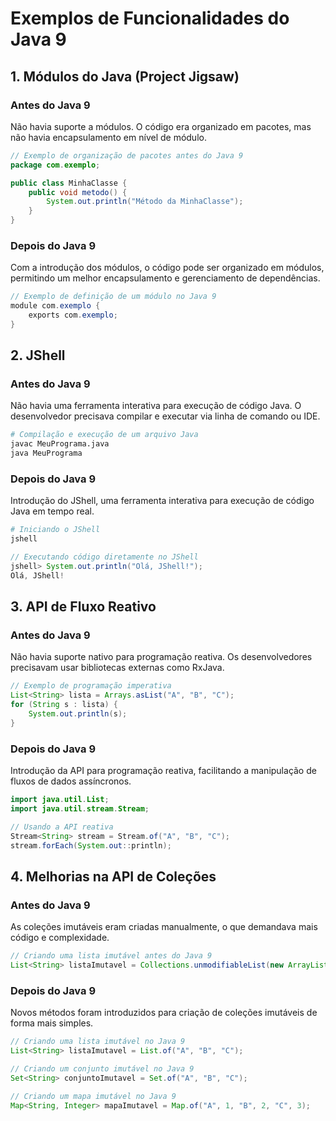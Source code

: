 # Exemplos de Funcionalidades do Java 9

## 1. Módulos do Java (Project Jigsaw)

### Antes do Java 9
Não havia suporte a módulos. O código era organizado em pacotes, mas não havia encapsulamento em nível de módulo.

```java
// Exemplo de organização de pacotes antes do Java 9
package com.exemplo;

public class MinhaClasse {
    public void metodo() {
        System.out.println("Método da MinhaClasse");
    }
}
```

### Depois do Java 9
Com a introdução dos módulos, o código pode ser organizado em módulos, permitindo um melhor encapsulamento e gerenciamento de dependências.

```java
// Exemplo de definição de um módulo no Java 9
module com.exemplo {
    exports com.exemplo;
}
```

## 2. JShell

### Antes do Java 9
Não havia uma ferramenta interativa para execução de código Java. O desenvolvedor precisava compilar e executar via linha de comando ou IDE.

```bash
# Compilação e execução de um arquivo Java
javac MeuPrograma.java
java MeuPrograma
```

### Depois do Java 9
Introdução do JShell, uma ferramenta interativa para execução de código Java em tempo real.

```bash
# Iniciando o JShell
jshell
```

```java
// Executando código diretamente no JShell
jshell> System.out.println("Olá, JShell!");
Olá, JShell!
```

## 3. API de Fluxo Reativo

### Antes do Java 9
Não havia suporte nativo para programação reativa. Os desenvolvedores precisavam usar bibliotecas externas como RxJava.

```java
// Exemplo de programação imperativa
List<String> lista = Arrays.asList("A", "B", "C");
for (String s : lista) {
    System.out.println(s);
}
```

### Depois do Java 9
Introdução da API para programação reativa, facilitando a manipulação de fluxos de dados assíncronos.

```java
import java.util.List;
import java.util.stream.Stream;

// Usando a API reativa
Stream<String> stream = Stream.of("A", "B", "C");
stream.forEach(System.out::println);
```

## 4. Melhorias na API de Coleções

### Antes do Java 9
As coleções imutáveis eram criadas manualmente, o que demandava mais código e complexidade.

```java
// Criando uma lista imutável antes do Java 9
List<String> listaImutavel = Collections.unmodifiableList(new ArrayList<>(Arrays.asList("A", "B", "C")));
```

### Depois do Java 9
Novos métodos foram introduzidos para criação de coleções imutáveis de forma mais simples.

```java
// Criando uma lista imutável no Java 9
List<String> listaImutavel = List.of("A", "B", "C");
```

```java
// Criando um conjunto imutável no Java 9
Set<String> conjuntoImutavel = Set.of("A", "B", "C");

// Criando um mapa imutável no Java 9
Map<String, Integer> mapaImutavel = Map.of("A", 1, "B", 2, "C", 3);
```
